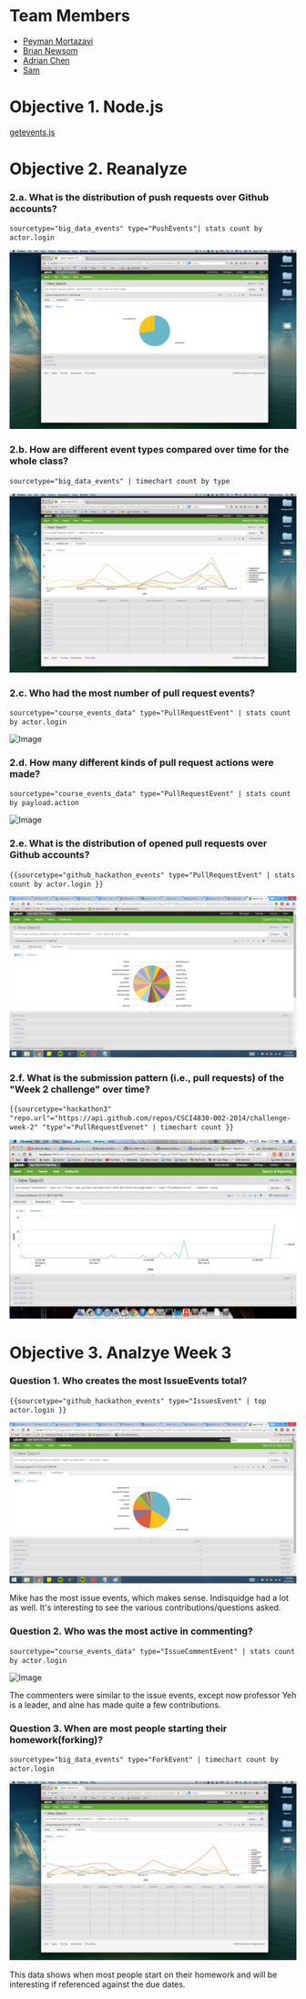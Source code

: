 # Team Members

* [Peyman Mortazavi](https://github.com/peymanmortazavi)
* [Brian Newsom](https://github.com/BrianNewsom)
* [Adrian Chen](https://github.com/adrian-chen)
* [Sam ](https://github.com/sako0938)

# Objective 1. Node.js

[getevents.js](getevents.js)

# Objective 2. Reanalyze

### 2.a. What is the distribution of push requests over Github accounts?
```
sourcetype="big_data_events" type="PushEvents"| stats count by actor.login
```
![Image](2a.png?raw=true) 

### 2.b. How are different event types compared over time for the whole class?
```
sourcetype="big_data_events" | timechart count by type
```
![Image](2b.png?raw=true) 

### 2.c. Who had the most number of pull request events?
```
sourcetype="course_events_data" type="PullRequestEvent" | stats count by actor.login
```
![Image](https://dl.dropboxusercontent.com/u/44502811/Big%20Data%20ScreenShots/Hack%203/c.png) 

### 2.d. How many different kinds of pull request actions were made?
```
sourcetype="course_events_data" type="PullRequestEvent" | stats count by payload.action
```
![Image](https://dl.dropboxusercontent.com/u/44502811/Big%20Data%20ScreenShots/Hack%203/d.png) 

### 2.e. What is the distribution of opened pull requests over Github accounts?
```
{{sourcetype="github_hackathon_events" type="PullRequestEvent" | stats count by actor.login }}
```
![screenshot of a data table or a graph or both](challengee.png?raw=true) 

### 2.f. What is the submission pattern (i.e., pull requests) of the "Week 2 challenge" over time?
```
{{sourcetype="hackathon3" "repo.url"="https://api.github.com/repos/CSCI4830-002-2014/challenge-week-2" "type"="PullRequestEvenet" | timechart count }}
```
![screenshot of a data table or a graph or both](2f.png?raw=true) 


# Objective 3. Analzye Week 3

### Question 1.  Who creates the most IssueEvents total?
```
{{sourcetype="github_hackathon_events" type="IssuesEvent" | top actor.login }}
```
![screenshot of a data table or a graph or both](question1.png?raw=true) 

Mike has the most issue events, which makes sense. Indisquidge had a lot as well. It's interesting to see the various contributions/questions asked.

### Question 2. Who was the most active in commenting?
```
sourcetype="course_events_data" type="IssueCommentEvent" | stats count by actor.login
```
![Image](https://dl.dropboxusercontent.com/u/44502811/Big%20Data%20ScreenShots/Hack%203/3a.png) 

The commenters were similar to the issue events, except now professor Yeh is a leader, and alne has made quite a few contributions.

### Question 3. When are most people starting their homework(forking)?
```
sourcetype="big_data_events" type="ForkEvent" | timechart count by actor.login
```
![Image](A3.png?raw=true) 

This data shows when most people start on their homework and will be interesting if referenced against the due dates.
